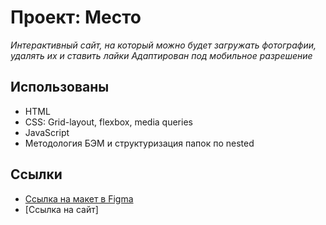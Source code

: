 # Проект: Место
*Интерактивный сайт, на который можно будет загружать фотографии, удалять их и ставить лайки*
*Адаптирован под мобильное разрешение*

## Использованы
- HTML
- CSS: Grid-layout, flexbox, media queries
- JavaScript
- Методология БЭМ и структуризация папок по nested

## Ссылки
- [Ссылка на макет в Figma](https://www.figma.com/file/2cn9N9jSkmxD84oJik7xL7/JavaScript.-Sprint-4?node-id=0-1&t=6WSmoTtR2SkNPzHB-0)
- [Ссылка на сайт]
